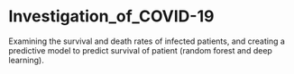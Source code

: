 # Investigation_of_COVID-19
Examining the survival and death rates of infected patients, and creating a predictive model to predict survival of patient (random forest and deep learning). 
